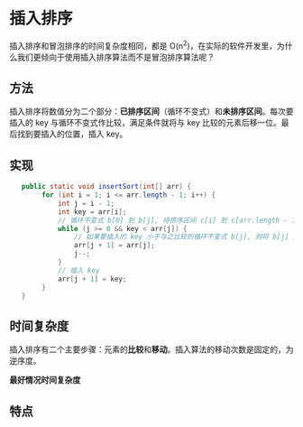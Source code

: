 # 插入排序
 插入排序和冒泡排序的时间复杂度相同，都是 O(n<sup>2</sup>)，在实际的软件开发里，为什么我们更倾向于使用插入排序算法而不是冒泡排序算法呢？



## 方法

插入排序将数值分为二个部分：**已排序区间**（循环不变式）和**未排序区间**。每次要插入的 key 与循环不变式作比较，满足条件就将与 key 比较的元素后移一位。最后找到要插入的位置，插入 key。



## 实现

```java
   public static void insertSort(int[] arr) {
        for (int i = 1; i <= arr.length - 1; i++) {
            int j = i - 1;
            int key = arr[i];
            // 循环不变式 b[0] 到 b[j], 待排序区间 c[i] 到 c[arr.length - 1]
            while (j >= 0 && key < arr[j]) {
                // 如果要插入的 key 小于与之比较的循环不变式 b[j], 则将 b[j] 后移一位
                arr[j + 1] = arr[j];
                j--;
            }
            // 插入 key
            arr[j + 1] = key;
        }
   }
```



## 时间复杂度

插入排序有二个主要步骤：元素的**比较**和**移动**。插入算法的移动次数是固定的，为逆序度。

**最好情况时间复杂度**



## 特点

